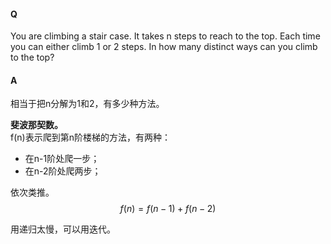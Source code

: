 #### Q

You are climbing a stair case. It takes n steps to reach to the top.
Each time you can either climb 1 or 2 steps. In how many distinct ways can you climb to the top? 

#### A
相当于把n分解为1和2，有多少种方法。   

**斐波那契数。**  
f(n)表示爬到第n阶楼梯的方法，有两种：
- 在n-1阶处爬一步；
- 在n-2阶处爬两步；

依次类推。  
$$f(n)=f(n-1)+f(n-2)$$

用递归太慢，可以用迭代。